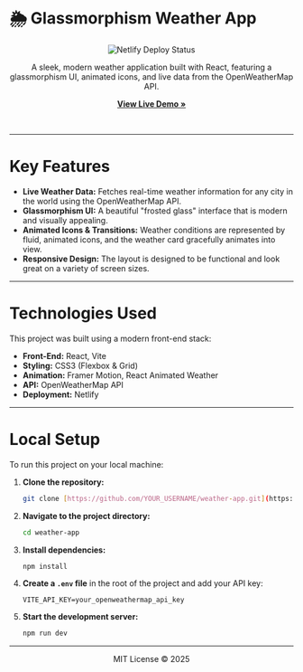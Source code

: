 # 🌦️ Glassmorphism Weather App

<p align="center">
  <img src="https://api.netlify.com/api/v1/badges/4422679c-e3da-4220-b3ef-40c19f9a1bff/deploy-status" alt="Netlify Deploy Status">
</p>

<p align="center">
  A sleek, modern weather application built with React, featuring a glassmorphism UI, animated icons, and live data from the OpenWeatherMap API.
</p>

<p align="center">
  <strong><a href="https://rrudesweather.netlify.app/" target="_blank">View Live Demo »</a></strong>
</p>

<br>

---

# Key Features

* **Live Weather Data:** Fetches real-time weather information for any city in the world using the OpenWeatherMap API.
* **Glassmorphism UI:** A beautiful "frosted glass" interface that is modern and visually appealing.
* **Animated Icons & Transitions:** Weather conditions are represented by fluid, animated icons, and the weather card gracefully animates into view.
* **Responsive Design:** The layout is designed to be functional and look great on a variety of screen sizes.

---

# Technologies Used

This project was built using a modern front-end stack:

* **Front-End:** React, Vite
* **Styling:** CSS3 (Flexbox & Grid)
* **Animation:** Framer Motion, React Animated Weather
* **API:** OpenWeatherMap API
* **Deployment:** Netlify

---

# Local Setup

To run this project on your local machine:

1.  **Clone the repository:**
    ```sh
    git clone [https://github.com/YOUR_USERNAME/weather-app.git](https://github.com/YOUR_USERNAME/weather-app.git)
    ```
2.  **Navigate to the project directory:**
    ```sh
    cd weather-app
    ```
3.  **Install dependencies:**
    ```sh
    npm install
    ```
4.  **Create a `.env` file** in the root of the project and add your API key:
    ```
    VITE_API_KEY=your_openweathermap_api_key
    ```
5.  **Start the development server:**
    ```sh
    npm run dev
    ```

---

<p align="center">
  MIT License © 2025
</p>
